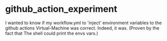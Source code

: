 # github_action_experiment
I wanted to know if my workflow.yml to 'inject' environment variables to the github actions Virtual-Machine was correct.
Indeed, it was. (Proven by the fact that The shell could print the envs vars.)
